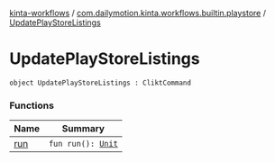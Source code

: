 [kinta-workflows](../../index.md) / [com.dailymotion.kinta.workflows.builtin.playstore](../index.md) / [UpdatePlayStoreListings](./index.md)

# UpdatePlayStoreListings

`object UpdatePlayStoreListings : CliktCommand`

### Functions

| Name | Summary |
|---|---|
| [run](run.md) | `fun run(): `[`Unit`](https://kotlinlang.org/api/latest/jvm/stdlib/kotlin/-unit/index.html) |
